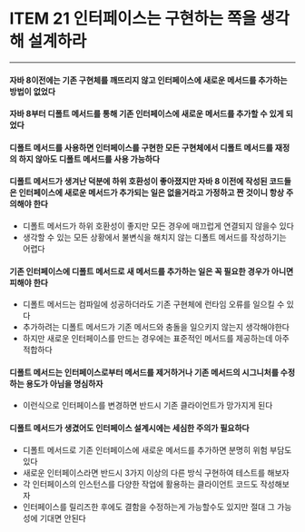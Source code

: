 # ITEM 21 인터페이스는 구현하는 쪽을 생각해 설계하라

--------------------------------------------

#### 자바 8이전에는 기존 구현체를 깨뜨리지 않고 인터페이스에 새로운 메서드를 추가하는 방법이 없었다

#### 자바 8부터 디폴트 메서드를 통해 기존 인터페이스에 새로운 메서드를 추가할 수 있게 되었다

#### 디폴트 메서드를 사용하면 인터페이스를 구현한 모든 구현체에서 디폴트 메서드를 재정의 하지 않아도 디폴트 메서드를 사용 가능하다

#### 디폴트 메서드가 생겨난 덕분에 하위 호환성이 좋아졌지만 자바 8 이전에 작성된 코드들은 인터페이스에 새로운 메서드가 추가되는 일은 없을거라고 가정하고 짠 것이니 항상 주의해야 한다
* 디폴트 메서드가 하위 호환성이 좋지만 모든 경우에 매끄럽게 연결되지 않을수 있다
* 생각할 수 있는 모든 상황에서 불변식을 해치지 않는 디폴트 메서드를 작성하기는 어렵다

#### 기존 인터페이스에 디폴트 메서드로 새 메서드를 추가하는 일은 꼭 필요한 경우가 아니면 피해야 한다
* 디폴트 메서드는 컴파일에 성공하더라도 기존 구현체에 런타임 오류를 일으킬 수 있다
* 추가하려는 디폴트 메서드가 기존 메서드와 충돌을 일으키지 않는지 생각해야한다
* 하지만 새로운 인터페이스를 만드는 경우에는 표준적인 메서드를 제공하는데 아주 적합하다

#### 디폴트 메서드는 인터페이스로부터 메서드를 제거하거나 기존 메서드의 시그니처를 수정하는 용도가 아님을 명심하자
* 이런식으로 인터페이스를 변경하면 반드시 기존 클라이언트가 망가지게 된다

#### 디폴트 메서드가 생겼어도 인터페이스 설계시에는 세심한 주의가 필요하다
* 디폴트 메서드로 기존 인터페이스에 새로운 메서드를 추가하면 분명히 위험 부담도 있다
* 새로운 인터페이스라면 반드시 3가지 이상의 다른 방식 구현하여 테스트를 해보자
* 각 인터페이스의 인스턴스를 다양한 작업에 활용하는 클라이언트 코드도 작성해보자
* 인터페이스를 릴리즈한 후에도 결함을 수정하는게 가능할수도 있지만 절대 그 가능성에 기대면 안된다